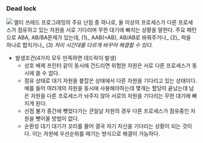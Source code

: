 ### Dead lock
![](https://velog.velcdn.com/images/dsjinwongo/post/7556af43-69e2-43af-bf59-6fe3442a5756/image.png)
멀티 쓰레드 프로그래밍의 주요 난점 중 하나로, 둘 이상의 프로세스가 다른 프로세스가 점유하고 있는 자원을 서로 기다리며 무한 대기에 빠지는 상황을 말한다. 주요 패턴으로 ABA, AB/BA문제가 있는데, (1)_ AAB(=AB), AB/AB로 바꿔주거나_ (2)_ 락을 하나로 합치거나_ (3) _처리 시간대를 다르게 바꾸어 해결할 수 있다._
- 발생조건(4가지 모두 만족하면 데드락이 발생)
  - 상호 배제
  프린터 같이 동시에 건드리면 위험한 자원은 서로 다른 프로세스가 동시에 쓸 수 없다.
  - 점유 상태로 대기
  자원을 붙잡은 상태에서 다른 자원을 기다리고 있는 상태이다. 예를 들어 여러개의 자원을 동시에 사용해야하는데 몇개는 할당이 끝났는데 남은 자원을 다른 프로세스가 놔주지 않아 서로의 자원을 기다리는 무한 대기에 빠지게 된다.
  - 선점 불가
  중간에 뺏었다가는 큰일날 자원의 경우 다른 프로세스가 점유중인 자원을 뺏어올 방법이 없다.
  - 순환성 대기
  대기가 꼬리를 물어 결국 자기 자신을 기다리는 상황이 되는 것이다. 이는 자원에 우선순위를 매기는 방식으로 해결이 가능하다.